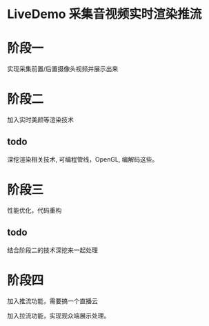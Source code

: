 # LiveDemo 采集音视频实时渲染推流

# 阶段一

实现采集前置/后置摄像头视频并展示出来


# 阶段二

加入实时美颜等渲染技术

## todo

深挖渲染相关技术, 可编程管线，OpenGL, 编解码这些。

# 阶段三

性能优化，代码重构

## todo

结合阶段二的技术深挖来一起处理

# 阶段四

加入推流功能，需要搞一个直播云

加入拉流功能，实现观众端展示处理。


